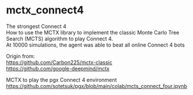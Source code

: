 # mctx_connect4  
The strongest Connect 4   
How to use the MCTX library to implement the classic Monte Carlo Tree Search (MCTS) algorithm to play Connect 4.  
At 10000 simulations, the agent was able to beat all online Connect 4 bots   

Origin from:  
https://github.com/Carbon225/mctx-classic  
https://github.com/google-deepmind/mctx  

MCTX to play the pgx Connect 4 environment  
https://github.com/sotetsuk/pgx/blob/main/colab/mcts_connect_four.ipynb  
